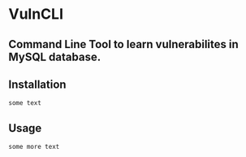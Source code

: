 # VulnCLI

## Command Line Tool to learn vulnerabilites in MySQL database.

## Installation

```
some text
```

## Usage

```
some more text
```
